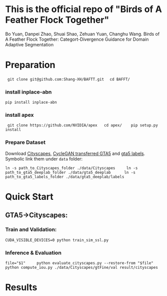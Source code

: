 # This is the official repo of "Birds of A Feather Flock Together"

Bo Yuan, Danpei Zhao, Shuai Shao, Zehuan Yuan, Changhu Wang. Birds of A Feather Flock Together: Categort-Divergence Guidance for Domain Adaptive Segmentation



# Preparation

`` 
git clone git@github.com:Shang-XH/BAFTT.git 
`` 
`` 
cd BAFFT/  
``

### install inplace-abn
``
pip install inplace-abn
``

### install apex

`` 
git clone https://github.com/NVIDIA/apex  
cd apex/   
pip setup.py install 
``

### Prepare Dataset

Download [Cityscapes](https://www.cityscapes-dataset.com/), [CycleGAN transferred GTA5](https://drive.google.com/open?id=1OBvYVz2ND4ipdfnkhSaseT8yu2ru5n5l) and [gta5 labels](https://drive.google.com/file/d/11E42F_4InoZTnoATi-Ob1yEHfz7lfZWg/view?usp=sharing). Symbolic link them under ``data`` folder: 

``
ln -s path_to_Cityscapes_folder ./data/Cityscapes    
ln -s path_to_gta5_deeplab_folder ./data/gta5_deeplab     
ln -s path_to_gta5_labels_folder ./data/gta5_deeplab/labels     
``



# Quick Start
## GTA5→Cityscapes:
### Train and Validation: 

``
CUDA_VISIBLE_DEVICES=0 python train_sim_ssl.py 
``


### Inference & Evaluation

``
file="$1"    
python evaluate_cityscapes.py --restore-from "$file"    
python compute_iou.py ./data/Cityscapes/gtFine/val result/cityscapes   
``

# Results

